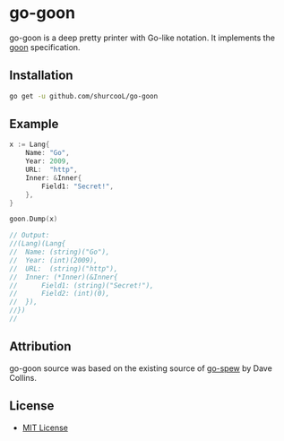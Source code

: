 go-goon
=======

go-goon is a deep pretty printer with Go-like notation. It implements the [goon](https://github.com/shurcooL/goon) specification.

Installation
------------

```bash
go get -u github.com/shurcooL/go-goon
```

Example
-------

```go
x := Lang{
	Name: "Go",
	Year: 2009,
	URL:  "http",
	Inner: &Inner{
		Field1: "Secret!",
	},
}

goon.Dump(x)

// Output:
//(Lang)(Lang{
//	Name: (string)("Go"),
//	Year: (int)(2009),
//	URL:  (string)("http"),
//	Inner: (*Inner)(&Inner{
//		Field1: (string)("Secret!"),
//		Field2: (int)(0),
//	}),
//})
//
```

Attribution
-----------

go-goon source was based on the existing source of [go-spew](https://github.com/davecgh/go-spew) by Dave Collins.

License
-------

- [MIT License](http://opensource.org/licenses/mit-license.php)
